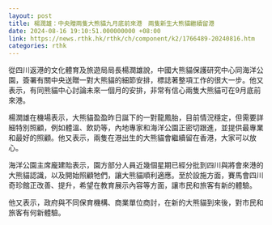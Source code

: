```yaml
---
layout: post
title: 楊潤雄：中央贈兩隻大熊貓九月底前來港　兩隻新生大熊貓繼續留港
date: 2024-08-16 19:10:51.000000000 +08:00
link: https://news.rthk.hk/rthk/ch/component/k2/1766489-20240816.htm
categories: rthk
---
```


從四川返港的文化體育及旅遊局局長楊潤雄說，中國大熊貓保護研究中心同海洋公園，簽署有關中央送贈一對大熊貓的細節安排，標誌著整項工作的很大一步。他又表示，有同熊貓中心討論未來一個月的安排，非常有信心兩隻大熊貓可在9月底前來港。

楊潤雄在機場表示，大熊貓盈盈昨日誕下的一對龍鳳胎，目前情況穩定，但需要詳細特別照顧，例如體溫、飲奶等，內地專家和海洋公園正密切跟進，並提供最專業和最好的照顧。他又表示，兩隻在港出生的大熊貓會繼續留在香港，大家可以放心。

海洋公園主席龐建貽表示，園方部分人員近幾個星期已經分批到四川與將會來港的大熊貓認識，以及開始照顧牠們，讓大熊貓順利適應。至於設施方面，賽馬會四川奇珍館正改善、提升，希望在教育展示內容等方面，讓市民和旅客有新的體驗。

他又表示，政府與不同保育機構、商業單位商討，在新的大熊貓到來後，對市民和旅客有何新體驗。

